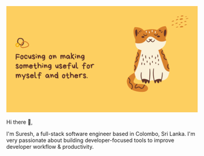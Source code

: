 ![profile intro](https://raw.githubusercontent.com/m-sureshraj/m-sureshraj/HEAD/profile-intro.png)

Hi there 👋, <br/>

I'm Suresh, a full-stack software engineer based in Colombo, Sri Lanka.
I'm very passionate about building developer-focused tools to improve developer workflow & productivity.
